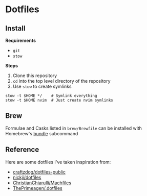 # Dotfiles

## Install

**Requirements**
- `git`
- `stow`

**Steps**
1. Clone this repository
2. `cd` into the top level directory of the repository
3. Use `stow` to create symlinks
```
stow -t $HOME */    # Symlink everything
stow -t $HOME nvim  # Just create nvim symlinks
```
## Brew

Formulae and Casks listed in `brew/Brewfile` can be installed with Homebrew's [bundle](https://docs.brew.sh/Manpage#bundle-subcommand) subcommand

## Reference

Here are some dotfiles I've taken inspiration from:

- [craftzdog/dotfiles-public](https://github.com/craftzdog/dotfiles-public)
- [nickjj/dotfiles](https://github.com/nickjj/dotfiles)
- [ChristianChiarulli/Machfiles](https://github.com/ChristianChiarulli/Machfiles)
- [ThePrimeagen/.dotfiles](https://github.com/ThePrimeagen/.dotfiles)
